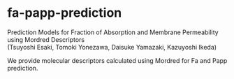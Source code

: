 # fa-papp-prediction

Prediction Models for Fraction of Absorption and Membrane Permeability using Mordred Descriptors  
(Tsuyoshi Esaki, Tomoki Yonezawa, Daisuke Yamazaki, Kazuyoshi Ikeda)

We provide molecular descriptors calculated using Mordred for Fa and Papp prediction.
